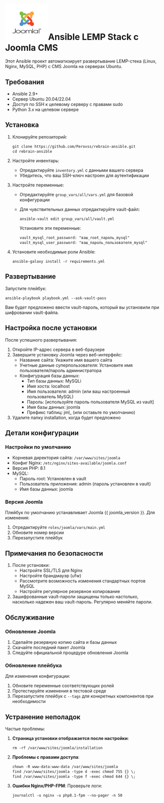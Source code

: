 # <img src="joomla.png" alt="joomla" width=140/>Ansible LEMP Stack с Joomla CMS

Этот Ansible проект автоматизирует развертывание LEMP-стека (Linux, Nginx, MySQL, PHP) с CMS Joomla на серверах Ubuntu.

## Требования

- Ansible 2.9+
- Сервер Ubuntu 20.04/22.04
- Доступ по SSH к целевому серверу с правами sudo
- Python 3.x на целевом сервере

## Установка

1. Клонируйте репозиторий:

   ```
   git clone https://github.com/Perovss/rebrain-ansible.git
   cd rebrain-ansible
   ```

2. Настройте инвентарь:

   - Отредактируйте `inventory.yml` с данными вашего сервера
   - Убедитесь, что ваш SSH-ключ настроен для аутентификации

3. Настройте переменные:

   - Отредактируйте `group_vars/all/vars.yml` для базовой конфигурации

   - Для чувствительных данных отредактируйте vault-файл:

     ```
     ansible-vault edit group_vars/all/vault.yml
     ```

     Установите эти переменные:

     ```
     vault_mysql_root_password: "ваш_root_пароль_mysql"
     vault_mysql_user_password: "ваш_пароль_пользователя_mysql"
     ```

4. Установите необходимые роли Ansible:

   ```
   ansible-galaxy install -r requirements.yml
   ```

## Развертывание

Запустите плейбук:

```
ansible-playbook playbook.yml --ask-vault-pass
```

Вам будет предложено ввести vault-пароль, который вы установили при шифровании vault-файла.

## Настройка после установки

После успешного развертывания:

1. Откройте IP-адрес сервера в веб-браузере
2. Завершите установку Joomla через веб-интерфейс:
   - Название сайта: Укажите имя вашего сайта
   - Учетные данные суперпользователя: Установите имя пользователя/пароль администратора
   - Конфигурация базы данных:
     - Тип базы данных: MySQLi
     - Имя хоста: localhost
     - Имя пользователя: admin (или ваш настроенный пользователь MySQL)
     - Пароль: [используйте пароль пользователя MySQL из vault]
     - Имя базы данных: joomla
     - Префикс таблиц: jml_ (или оставьте по умолчанию)
3. Удалите папку installation, когда будет предложено

## Детали конфигурации

### Настройки по умолчанию

- Корневая директория сайта: `/var/www/sites/joomla`
- Конфиг Nginx: `/etc/nginx/sites-available/joomla.conf`
- Версия PHP: 8.1
- MySQL:
  - Пароль root: Установлен в vault
  - Пользователь приложения: admin (пароль установлен в vault)
  - Имя базы данных: joomla

### Версия Joomla

Плейбук по умолчанию устанавливает Joomla {{ joomla_version }}. Для изменения:

1. Отредактируйте `roles/joomla/vars/main.yml`
2. Обновите номер версии
3. Перезапустите плейбук

## Примечания по безопасности

1. После установки:
   - Настройте SSL/TLS для Nginx
   - Настройте брандмауэр (ufw)
   - Рассмотрите возможность изменения стандартных портов MySQL
   - Настройте регулярное резервное копирование
2. Зашифрованные vault-пароли защищены только настолько, насколько надежен ваш vault-пароль. Регулярно меняйте пароли.

## Обслуживание

### Обновление Joomla

1. Сделайте резервную копию сайта и базы данных
2. Скачайте последний пакет Joomla
3. Следуйте официальной процедуре обновления Joomla

### Обновление плейбука

Для изменения конфигурации:

1. Обновите переменные соответствующих ролей
2. Протестируйте изменения в тестовой среде
3. Перезапустите плейбук с `--tags` для конкретных компонентов при необходимости

## Устранение неполадок

Частые проблемы:

1. **Страница установки отображается после настройки**:

   ```
   rm -rf /var/www/sites/joomla/installation
   ```

2. **Проблемы с правами доступа**:

   ```
   chown -R www-data:www-data /var/www/sites/joomla
   find /var/www/sites/joomla -type d -exec chmod 755 {} \;
   find /var/www/sites/joomla -type f -exec chmod 644 {} \;
   ```

3. **Ошибки Nginx/PHP-FPM**:
   Проверьте логи:

   ```
   journalctl -u nginx -u php8.1-fpm --no-pager -n 50
   ```

   